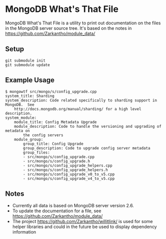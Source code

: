 # MongoDB What's That File

MongoDB What's That File is a utility to print out documentation on the files in the MongoDB server
source tree.  It's based on the notes in https://github.com/Zarkantho/module_data/

## Setup

    git submodule init
    git submodule update

## Example Usage

    $ mongowtf src/mongo/s/config_upgrade.cpp
    system_title: Sharding
    system_description: Code related specifically to sharding support in MongoDB.  See
        http://docs.mongodb.org/manual/sharding/ for a high level description.
    system_module:
        module_title: Config Metadata Upgrade
        module_description: Code to handle the versioning and upgrading of metadata on
            the config servers
        module_group:
            group_title: Config Upgrade
            group_description: Code to upgrade config server metadata
            group_files:
            - src/mongo/s/config_upgrade.cpp
            - src/mongo/s/config_upgrade.h
            - src/mongo/s/config_upgrade_helpers.cpp
            - src/mongo/s/config_upgrade_helpers.h
            - src/mongo/s/config_upgrade_v0_to_v5.cpp
            - src/mongo/s/config_upgrade_v4_to_v5.cpp

## Notes

- Currently all data is based on MongoDB server version 2.6.
- To update the documentation for a file, see https://github.com/Zarkantho/module_data/
- The project https://github.com/Zarkantho/willitlink/ is used for some helper libraries and could
  in the future be used to display dependency information
